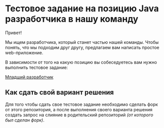 # Тестовое задание на позицию Java разработчика в нашу команду

Привет!

Мы ищем разработчика, который станет частью нашей команды.
Чтобы понять, что мы подходим друг другу, предлагаем вам написать простое web-приложение.

В зависимости от того на какую позицию вы собеседуетесь вам нужно выполнить тестовое задание:

[Младший разработчик](https://gitflic.ru/project/gitflic/developer-test-task/file?file=junior-developer)

## Как cдать свой вариант решения 
Для того чтобы сдать свое тестовое задание необходимо сделать форк от этого репозитория, 
а после выполнения своего варианта решения создать запрос на слияние в родительский репозиторий _(от которого был сделан форк)_.